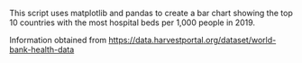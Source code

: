 This script uses matplotlib and pandas to create a bar chart showing the top 10 countries with the most hospital beds per 1,000 people in 2019.

Information obtained from https://data.harvestportal.org/dataset/world-bank-health-data
